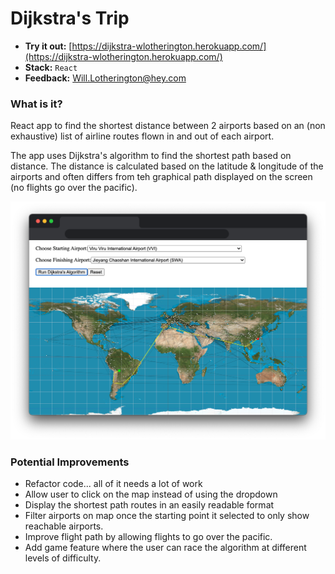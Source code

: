 # Dijkstra's Trip

* **Try it out:** [https://dijkstra-wlotherington.herokuapp.com/](https://dijkstra-wlotherington.herokuapp.com/)
* **Stack:** `React`
* **Feedback:** [Will.Lotherington@hey.com](Will.Lotherington@hey.com)

### What is it?
React app to find the shortest distance between 2 airports based on an (non exhaustive) list of airline routes flown in and out of each airport.

The app uses Dijkstra's algorithm to find the shortest path based on distance. The distance is calculated based on the latitude & longitude of the airports and often differs from teh graphical path displayed on the screen (no flights go over the pacific).

![](public/dijkstra_shadow.png)

### Potential Improvements
* Refactor code... all of it needs a lot of work
* Allow user to click on the map instead of using the dropdown
* Display the shortest path routes in an easily readable format
* Filter airports on map once the starting point it selected to only show reachable airports.
* Improve flight path by allowing flights to go over the pacific.
* Add game feature where the user can race the algorithm at different levels of difficulty.
